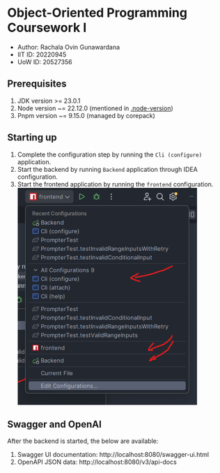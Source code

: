 # Object-Oriented Programming Coursework I

- Author: Rachala Ovin Gunawardana
- IIT ID: 20220945
- UoW ID: 20527356

## Prerequisites

1. JDK version >= 23.0.1
2. Node version ~= 22.12.0 (mentioned in [.node-version](./.node-version))
3. Pnpm version ~= 9.15.0 (managed by corepack)

## Starting up

1. Complete the configuration step by running the `Cli (configure)` application.
2. Start the backend by running `Backend` application through IDEA configuration.
3. Start the frontend application by running the `frontend` configuration.
   ![image](./documentation/runners.png)

## Swagger and OpenAI

After the backend is started, the below are available:

1. Swagger UI documentation: http://localhost:8080/swagger-ui.html
2. OpenAPI JSON data: http://localhost:8080/v3/api-docs

